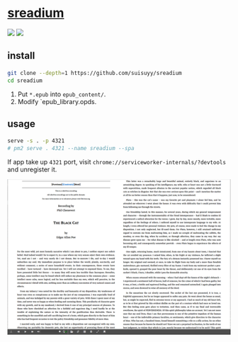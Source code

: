 # [sreadium](https://github.com/suisuyy/sreadium)

![](https://img.shields.io/github/license/suisuyy/sreadium) ![](https://img.shields.io/github/last-commit/scillidan/sreadium/main?label=last%20commit%20(fork))

## install

```sh
git clone --depth=1 https://github.com/suisuyy/sreadium
cd sreadium
```

1. Put `*.epub` into `epub_content/`.
2. Modify `epub_library.opds.

## usage

```sh
serve -s . -p 4321
# pm2 serve . 4321 --name sreadium --spa
```

If app take up `4321` port, visit `chrome://serviceworker-internals/?devtools` and unregister it.

![sreadium](/_image/optWeb/sreadium.png)
